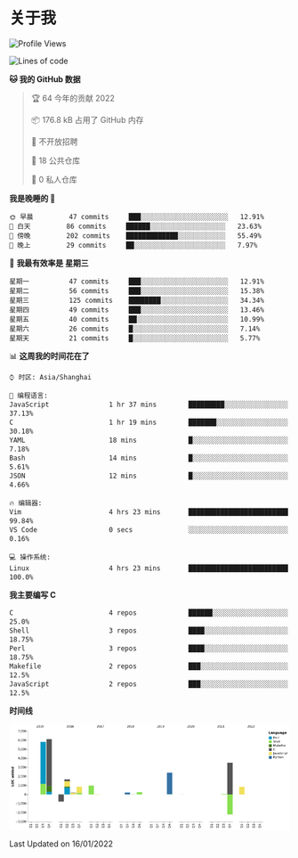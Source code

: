 # 关于我

<!--START_SECTION:waka-->
![Profile Views](http://img.shields.io/badge/%E4%B8%AA%E4%BA%BA%E5%B0%81%E9%9D%A2%E8%A7%82%E7%9C%8B%E6%AC%A1%E6%95%B0-9-blue)

![Lines of code](https://img.shields.io/badge/%E4%BB%8E%E3%80%8C%E4%BD%A0%E5%A5%BD%E4%B8%96%E7%95%8C%E3%80%8D%E6%88%91%E5%B7%B2%E7%BB%8F%E5%86%99%E4%BA%86-20%20Thousand%20%E8%A1%8C%E4%BB%A3%E7%A0%81-blue)

**🐱 我的 GitHub 数据** 

> 🏆 64 今年的贡献 2022
 > 
> 📦 176.8 kB 占用了 GitHub 内存 
 > 
> 🚫 不开放招聘
 > 
> 📜 18 公共仓库 
 > 
> 🔑 0 私人仓库  
 > 
**我是晚睡的 🦉** 

```text
🌞 早晨         47 commits     ███░░░░░░░░░░░░░░░░░░░░░░   12.91% 
🌆 白天         86 commits     ██████░░░░░░░░░░░░░░░░░░░   23.63% 
🌃 傍晚         202 commits    █████████████░░░░░░░░░░░░   55.49% 
🌙 晚上         29 commits     ██░░░░░░░░░░░░░░░░░░░░░░░   7.97%

```
📅 **我最有效率是 星期三** 

```text
星期一          47 commits     ███░░░░░░░░░░░░░░░░░░░░░░   12.91% 
星期二          56 commits     ███░░░░░░░░░░░░░░░░░░░░░░   15.38% 
星期三          125 commits    ████████░░░░░░░░░░░░░░░░░   34.34% 
星期四          49 commits     ███░░░░░░░░░░░░░░░░░░░░░░   13.46% 
星期五          40 commits     ██░░░░░░░░░░░░░░░░░░░░░░░   10.99% 
星期六          26 commits     █░░░░░░░░░░░░░░░░░░░░░░░░   7.14% 
星期天          21 commits     █░░░░░░░░░░░░░░░░░░░░░░░░   5.77%

```


📊 **这周我的时间花在了** 

```text
⌚︎ 时区: Asia/Shanghai

💬 编程语言: 
JavaScript               1 hr 37 mins        █████████░░░░░░░░░░░░░░░░   37.13% 
C                        1 hr 19 mins        ███████░░░░░░░░░░░░░░░░░░   30.18% 
YAML                     18 mins             █░░░░░░░░░░░░░░░░░░░░░░░░   7.18% 
Bash                     14 mins             █░░░░░░░░░░░░░░░░░░░░░░░░   5.61% 
JSON                     12 mins             █░░░░░░░░░░░░░░░░░░░░░░░░   4.66%

🔥 编辑器: 
Vim                      4 hrs 23 mins       █████████████████████████   99.84% 
VS Code                  0 secs              ░░░░░░░░░░░░░░░░░░░░░░░░░   0.16%

💻 操作系统: 
Linux                    4 hrs 23 mins       █████████████████████████   100.0%

```

**我主要编写 C** 

```text
C                        4 repos             ██████░░░░░░░░░░░░░░░░░░░   25.0% 
Shell                    3 repos             ████░░░░░░░░░░░░░░░░░░░░░   18.75% 
Perl                     3 repos             ████░░░░░░░░░░░░░░░░░░░░░   18.75% 
Makefile                 2 repos             ███░░░░░░░░░░░░░░░░░░░░░░   12.5% 
JavaScript               2 repos             ███░░░░░░░░░░░░░░░░░░░░░░   12.5%

```


**时间线**

![Chart not found](https://raw.githubusercontent.com/Arondight/Arondight/master/charts/bar_graph.png) 


 Last Updated on 16/01/2022
<!--END_SECTION:waka-->
